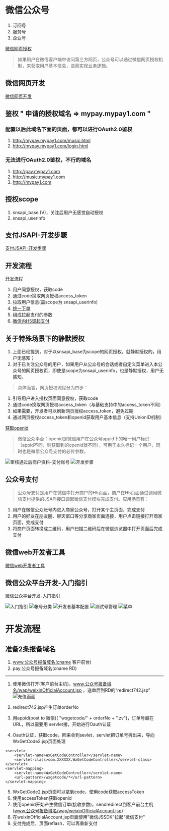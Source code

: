 # 微信公众号
1. 订阅号
2. 服务号
3. 企业号


[微信网页授权](https://mp.weixin.qq.com/wiki?t=resource/res_main&id=mp1421140842)
> 如果用户在微信客户端中访问第三方网页，公众号可以通过微信网页授权机制，来获取用户基本信息，进而实现业务逻辑。


## 微信网页开发
[微信网页开发](https://mp.weixin.qq.com/wiki?t=resource/res_main&id=mp1421140842)



## 鉴权 "  申请的授权域名 => mypay.mypay1.com   "

### 配置以后此域名下面的页面，都可以进行OAuth2.0鉴权
1. http://mypay.mypay1.com/music.html
2. http://mypay.mypay1.com/login.html 


### 无法进行OAuth2.0鉴权，不行的域名
1. http://pay.mypay1.com 
2. http://music.mypay1.com
3. http://mypay1.com 



## 授权scope
1. snsapi_base (V)，关注后用户无感觉自动授权
2. snsapi_userinfo


## 支付JSAPI-开发步骤

[支付JSAPI-开发步骤](https://pay.weixin.qq.com/wiki/doc/api/jsapi.php?chapter=7_3)



## 开发流程

[开发流程](https://mp.weixin.qq.com/wiki?t=resource/res_main&id=mp1421140842)

1. 用户同意授权，获取code
2. 通过code换取网页授权access_token
3. 拉取用户信息(需scope为 snsapi_userinfo)
4. [统一下单](https://pay.weixin.qq.com/wiki/doc/api/jsapi.php?chapter=9_1)
5. 组成拉起支付的参数
6. [微信内H5调起支付](https://pay.weixin.qq.com/wiki/doc/api/jsapi.php?chapter=7_7&index=6)


## 关于特殊场景下的静默授权
1. 上面已经提到，对于以snsapi_base为scope的网页授权，就静默授权的，用户无感知；
2. 对于已关注公众号的用户，如果用户从公众号的会话或者自定义菜单进入本公众号的网页授权页，即使是scope为snsapi_userinfo，也是静默授权，用户无感知。

> 具体而言，网页授权流程分为四步：

1. 引导用户进入授权页面同意授权，获取code
2. 通过code换取网页授权access_token（与基础支持中的access_token不同）
3. 如果需要，开发者可以刷新网页授权access_token，避免过期
4. 通过网页授权access_token和openid获取用户基本信息（支持UnionID机制）



[获取openid](https://pay.weixin.qq.com/wiki/doc/api/jsapi.php?chapter=4_4)


> 微信公众平台：openid是微信用户在公众号appid下的唯一用户标识（appid不同，则获取到的openid就不同），可用于永久标记一个用户，同时也是微信公众号支付的必传参数。

![审核通过后商户资料-支付账号](./images/20180703113553713.png)
![开发步骤](./images/20180713713.png)


## 公众号支付
> 公众号支付是用户在微信中打开商户的H5页面，商户在H5页面通过调用微信支付提供的JSAPI接口调起微信支付模块完成支付。应用场景有：
1. 用户在微信公众账号内进入商家公众号，打开某个主页面，完成支付
2. 用户的好友在朋友圈、聊天窗口等分享商家页面连接，用户点击链接打开商家页面，完成支付
3. 将商户页面转换成二维码，用户扫描二维码后在微信浏览器中打开页面后完成支付



## 微信web开发者工具
[微信web开发者工具](https://mp.weixin.qq.com/wiki?t=resource/res_main&id=mp1455784140)





## 微信公众平台开发-入门指引
[微信公众平台开发-入门指引](https://mp.weixin.qq.com/wiki?t=resource/res_main&id=mp1445241432)

![入门指引](./images/20180703113428.png)
![帐号分类](./images/20180703113713.png)
![开发者基本配置](./images/20180703113807.png)
![测试号管理](./images/20180703113905.png)
![菜单](./images/20180703114051.png)






# 开发流程

## 准备2条报备域名
1. www.公众号报备域名(cname 客户前台)
2. pay.公众号报备域名(cname RD)

---


1. 使用微信打开(客户前台主机)，www.公众号报备域名/wap/weixinOfficialAccount.jsp ，送单后到RD的“redirect742.jsp”
![充值画面](./images/20180703141100.png)



2. redirect742.jsp产生订单orderNo
3. 用appid(post to 微信)( "wxgetcode/" + orderNo + ".zv")，订单号藏在URL，所以需要用 servlet接，开始进行Oauth认证
4. Oauth认证，获取code，回来会到sevlet，servlet把订单号拆出来，导向WxGetCode2.jsp页面处理

```
<servlet>
    <servlet-name>WxGetCodeController</servlet-name>
    <servlet-class>com.XXXXXX.WxGetCodeController</servlet-class>
</servlet>
<servlet-mapping>
    <servlet-name>WxGetCodeController</servlet-name>
    <url-pattern>/wxgetcode/*</url-pattern>
</servlet-mapping>
```

5. WxGetCode2.jsp页面可以拿到code，使用code获取accessToken
6. 使用accessToken获取openid
7. 使用openid开始产生微信订单(接收参数)，sendredirect到客户前台主机(www.公众号报备域名/wap/weixinOfficialAccount.jsp)
8. 在weixinOfficialAccount.jsp页面使用"微信JSSDK"拉起"微信支付"
9. 支付完成后，页面reflash，可以再重新支付



